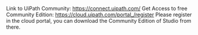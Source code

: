 Link to UiPath Community: https://connect.uipath.com/
Get Access to free Community Edition: https://cloud.uipath.com/portal_/register
Please register in the cloud portal, you can download the Community Edition of Studio from there.
